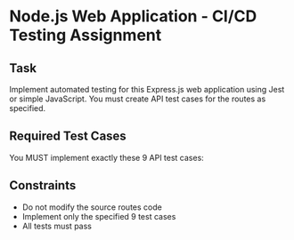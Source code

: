# Node.js Web Application - CI/CD Testing Assignment

## Task
Implement automated testing for this Express.js web application using Jest or simple JavaScript. You must create API test cases for the routes as specified.

## Required Test Cases
You MUST implement exactly these 9 API test cases:

## Constraints
- Do not modify the source routes code
- Implement only the specified 9 test cases
- All tests must pass
